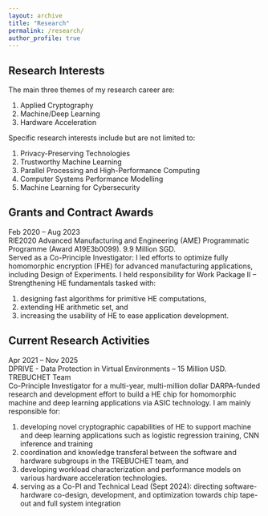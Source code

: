 ```yaml
---
layout: archive
title: "Research"
permalink: /research/
author_profile: true
---
```


## Research Interests

The main three themes of my research career are: 
1. Applied Cryptography 
2. Machine/Deep Learning
3. Hardware Acceleration

Specific research interests include but are not limited to: 
1. Privacy-Preserving Technologies
3. Trustworthy Machine Learning
4. Parallel Processing and High-Performance Computing
5. Computer Systems Performance Modelling
6. Machine Learning for Cybersecurity

## Grants and Contract Awards

Feb 2020 – Aug 2023  
RIE2020 Advanced Manufacturing and Engineering (AME) Programmatic Programme  (Award A19E3b0099). 9.9 Million SGD.  
Served as a Co-Principle Investigator: I led efforts to optimize fully homomorphic encryption (FHE) for advanced manufacturing applications, including Design of Experiments. I held responsibility for Work Package II – Strengthening HE fundamentals tasked with: 
1. designing fast algorithms for primitive HE computations, 
2. extending HE arithmetic set, and 
3. increasing the usability of HE to ease application development.  

<!-- 10 peer-reviewed conference and journal articles, 2 patents, 3 software IPs, and 1 software library were generated from this project. -->

<!-- ## Research Products

1. GPU acceleration of different fully homomorphic encryption schemes such as BFV and CKKS.
2. Applying fully homomorphic encryption in creating privacy-preserving machine and deep learning using encrypted data.
3. Homomorphic CNNs: developing a privacy-preserving image classifier that performs inference (prediction) of CNNs on encrypted images from MNIST, CIFAR-10 and diabetic retinopathy medical images. Implemented on CPU (using SEAL) and GPU (using A*FHE).
4. PrivFT (private fasttext): developing a privacy-preserving NLP text classifier based on the bag-of-words model using FHE. PrivFT can perform both training and prediction on encrypted text. Implemented on CPU (using SEAL) and GPU (using A*FHE).
5. GI-FHE: developing privacy-preserving genotype imputation models that impute the missing genotypes of encrypted DNA sequences using FHE. Implemented on CPU (using SEAL).
6. AML-FHE: developing a privacy-preserving anti-money laundry system that predicts illicit encrypted transactions using FHE. Implemented on CPU (using SEAL).
7. CASHE: developing a privacy-preserving spacecraft conjunction analysis tool using FHE. CASHE can predict the collision probability of flying objects using encrypted orbital information. Implemented on CPU (using SEAL).
8. Multi-processor task scheduler via Particle Swarm Optimization.  -->

## Current Research Activities

Apr 2021 – Nov 2025  
DPRIVE - Data Protection in Virtual Environments – 15 Million USD. TREBUCHET Team  
Co-Principle Investigator for a multi-year, multi-million dollar DARPA-funded research and development effort to build a HE chip for homomorphic machine and deep learning applications via ASIC technology. I am mainly responsible for:
1. developing novel cryptographic capabilities of HE to support machine and deep learning applications such as logistic regression training, CNN inference and training
2. coordination and knowledge transferal between the software and hardware subgroups in the TREBUCHET team, and 
3. developing workload characterization and performance models on various hardware acceleration technologies.
4. serving as a Co-PI and Technical Lead (Sept 2024): directing software-hardware co-design, development, and optimization towards chip tape-out and full system integration